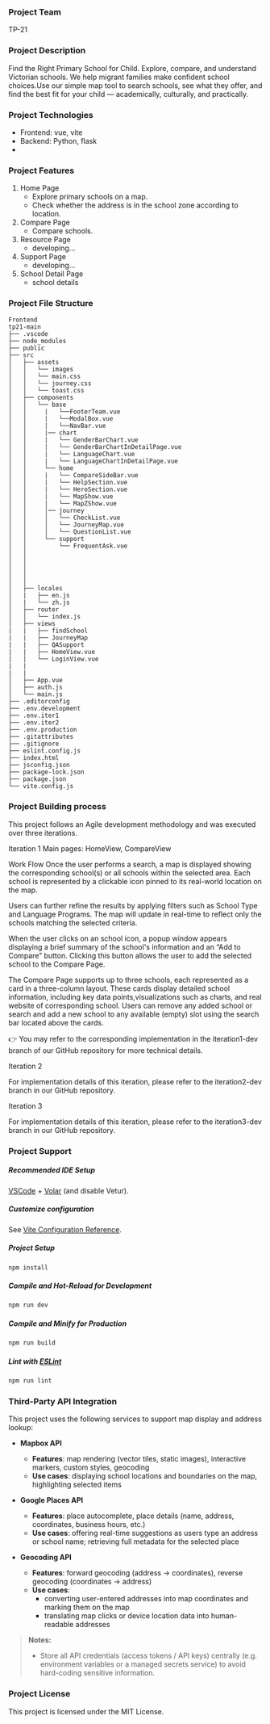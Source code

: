 ### Project Team
TP-21

### Project Description
Find the Right Primary School for Child. Explore, compare, and understand Victorian schools. We help migrant families make confident school choices.Use our simple map tool to search schools, see what they offer, and find the best fit for your child — academically, culturally, and practically.

### Project Technologies
- Frontend: vue, vite
- Backend: Python, flask 
- 
### Project Features
1. Home Page
   - Explore primary schools on a map.
   - Check whether the address is in the school zone according to location.
2. Compare Page
   - Compare schools.
3. Resource Page
   - developing...
4. Support Page
   - developing...
5. School Detail Page
   - school details

### Project File Structure
```
Frontend
tp21-main
├── .vscode
├── node_modules
├── public
├── src
│   ├── assets
│   │   └── images
│   │   └── main.css
│   │   └── journey.css
│   │   └── toast.css
│   ├── components
│   │   └── base
│   │     |   └──FooterTeam.vue
│   │     |   └──ModalBox.vue
│   │     |   └──NavBar.vue
│   │     |── chart
│   │     |   └── GenderBarChart.vue
│   │     |   └── GenderBarChartInDetailPage.vue
│   │     |   └── LanguageChart.vue
│   │     |   └── LanguageChartInDetailPage.vue
│   │     └── home
│   │     |   └── CompareSideBar.vue
│   │     |   └── HelpSection.vue
│   │     |   └── HeroSection.vue
│   │     |   └── MapShow.vue      
│   │     |   └── MapZShow.vue 
│   │     │── journey
│   │     │   └── CheckList.vue
│   │     │   └── JourneyMap.vue
│   │     │   └── QuestionList.vue  
│   │     └── support
│   │         └── FrequentAsk.vue 
│   │         
│   │         
│   │     
│   │
│   │
│   ├── locales
│   |   ├── en.js
│   |   └── zh.js
│   ├── router
│   │   └── index.js
│   ├── views
|   |   ├── findSchool
|   |   ├── JourneyMap
|   |   ├── QASupport
|   |   ├── HomeView.vue
│   │   └── LoginView.vue
|   |   
|   |   
│   ├── App.vue
│   ├── auth.js
│   └── main.js
├── .editorconfig
├── .env.development
├── .env.iter1
├── .env.iter2
├── .env.production
├── .gitattributes
├── .gitignore
├── eslint.config.js
├── index.html
├── jsconfig.json
├── package-lock.json
├── package.json
└── vite.config.js
```


### Project Building process
This project follows an Agile development methodology and was executed over three iterations.

Iteration 1
Main pages: HomeView, CompareView

Work Flow
Once the user performs a search, a map is displayed showing the corresponding school(s) or all schools within the selected area. Each school is represented by a clickable icon pinned to its real-world location on the map. 

Users can further refine the results by applying filters such as School Type and Language Programs. The map will update in real-time to reflect only the schools matching the selected criteria.

When the user clicks on an school icon, a popup window appears displaying a brief summary of the school's information and an “Add to Compare” button. Clicking this button allows the user to add the selected school to the Compare Page.

The Compare Page supports up to three schools, each represented as a card in a three-column layout. These cards display detailed school information, including key data points,visualizations such as charts, and real website of corresponding school. Users can remove any added school or search and add a new school to any available (empty) slot using the search bar located above the cards.

👉 You may refer to the corresponding implementation in the iteration1-dev branch of our GitHub repository for more technical details.



Iteration 2 

For implementation details of this iteration, please refer to the iteration2-dev branch in our GitHub repository.

Iteration 3

For implementation details of this iteration, please refer to the iteration3-dev branch in our GitHub repository.





### Project Support
##### Recommended IDE Setup

[VSCode](https://code.visualstudio.com/) + [Volar](https://marketplace.visualstudio.com/items?itemName=Vue.volar) (and disable Vetur).

##### Customize configuration
See [Vite Configuration Reference](https://vite.dev/config/).

##### Project Setup
```sh
npm install
```

##### Compile and Hot-Reload for Development
```sh
npm run dev
```

##### Compile and Minify for Production
```sh
npm run build
```

##### Lint with [ESLint](https://eslint.org/)
```sh
npm run lint
```

### Third-Party API Integration

This project uses the following services to support map display and address lookup:

- **Mapbox API**  
  - **Features**: map rendering (vector tiles, static images), interactive markers, custom styles, geocoding  
  - **Use cases**: displaying school locations and boundaries on the map, highlighting selected items  

- **Google Places API**  
  - **Features**: place autocomplete, place details (name, address, coordinates, business hours, etc.)  
  - **Use cases**: offering real-time suggestions as users type an address or school name; retrieving full metadata for the selected place  

- **Geocoding API**  
  - **Features**: forward geocoding (address → coordinates), reverse geocoding (coordinates → address)  
  - **Use cases**:  
    - converting user-entered addresses into map coordinates and marking them on the map  
    - translating map clicks or device location data into human-readable addresses  

> **Notes:**  
> - Store all API credentials (access tokens / API keys) centrally (e.g. environment variables or a managed secrets service) to avoid hard-coding sensitive information.  

### Project License
This project is licensed under the MIT License.
